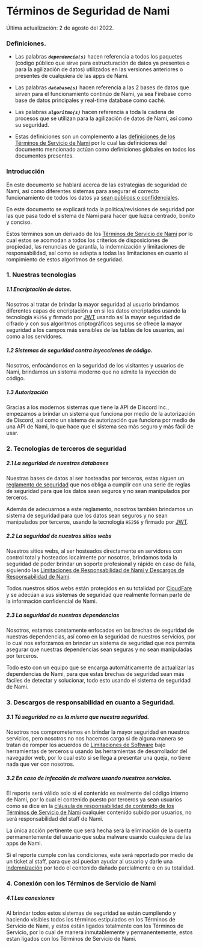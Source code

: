 # Términos de Seguridad de Nami

Última actualización: 2 de agosto del 2022.

### Definiciones.

- Las palabras ***`dependencia(s)`*** hacen referencia a todos los paquetes (código público que sirve para estructuración de datos ya presentes o para la agilización de datos) utilizados en las versiones anteriores o presentes de cualquiera de las apps de Nami.

- Las palabras ***`database(s)`*** hacen referencia a las 2 bases de datos que sirven para el funcionamiento continúo de Nami, ya sea Firebase como base de datos principales y real-time database como caché.

- Las palabras ***`algoritmo(s)`*** hacen referencia a toda la cadena de procesos que se utilizan para la agilización de datos de Nami, así como su seguridad.

- Estas definiciones son un complemento a las [definiciones de los Términos de Servicio de Nami](https://github.com/Kisu-s-fluff-workgroup/TerminosYCondicionesNami/blob/V0/terms/ServiceTerms.md#definiciones) por lo cual las definiciones del documento mencionado actúan como definiciones globales en todos los documentos presentes.

### Introducción
En este documento se hablará acerca de las estrategias de seguridad de Nami, así como diferentes sistemas para asegurar el correcto funcionamiento de todos los datos ya [sean públicos o confidenciales](https://github.com/Kisu-s-fluff-workgroup/TerminosYCondicionesNami/blob/V0/terms/ServiceTerms.md#52-entendiendo-que-son-los-datos-privados).

En este documento se explicará toda la política/revisiones de seguridad por las que pasa todo el sistema de Nami para hacer que luzca centrado, bonito y conciso.

Estos términos son un derivado de los [Términos de Servicio de Nami](https://github.com/Kisu-s-fluff-workgroup/TerminosYCondicionesNami/blob/V0/terms/ServiceTerms.md) por lo cual estos se acomodan a todos los criterios de disposiciones de propiedad, las renuncias de garantía, la indemnización y limitaciones de responsabilidad, así como se adapta a todas las limitaciones en cuanto al rompimiento de estos algoritmos de seguridad.

### 1. Nuestras tecnologías
##### 1.1 Encriptación de datos.
Nosotros al tratar de brindar la mayor seguridad al usuario brindamos diferentes capas de encriptación a en si los datos encriptados usando la tecnología `HS256` y firmado por [JWT](https://datatracker.ietf.org/doc/html/rfc7519) usando así la mayor seguridad de cifrado y con sus algoritmos criptográficos seguros se ofrece la mayor seguridad a los campos más sensibles de las tablas de los usuarios, así como a los servidores.

##### 1.2 Sistemas de seguridad contra inyecciones de código.
Nosotros, enfocándonos en la seguridad de los visitantes y usuarios de Nami, brindamos un sistema moderno que no admite la inyección de código.

##### 1.3 Autorización
Gracias a los modernos sistemas que tiene la API de Discord Inc., empezamos a brindar un sistema que funciona por medio de la autorización de Discord, así como un sistema de autorización que funciona por medio de una API de Nami, lo que hace que el sistema sea más seguro y más fácil de usar.

### 2. Tecnologías de terceros de seguridad
##### 2.1 La seguridad de nuestras *databases*
Nuestras bases de datos al ser hosteadas por terceros, estas siguen un [reglamento de seguridad](https://firebase.google.com/support/privacy) que nos obliga a cumplir con una serie de reglas de seguridad para que los datos sean seguros y no sean manipulados por terceros.

Además de adecuarnos a este reglamento, nosotros también brindamos un sistema de seguridad para que los datos sean seguros y no sean manipulados por terceros, usando la tecnología `HS256` y firmado por [JWT](https://datatracker.ietf.org/doc/html/rfc7519).

##### 2.2 La seguridad de nuestros *sitios webs*
Nuestros sitios webs, al ser hosteados directamente en servidores con control total y hosteados localmente por nosotros, brindamos toda la seguridad de poder brindar un soporte profesional y rápido en caso de falla, siguiendo las [Limitaciones de Responsabilidad de Nami y Descargos de Responsabilidad de Nami](https://github.com/Kisu-s-fluff-workgroup/TerminosYCondicionesNami/blob/V0/terms/ServiceTerms.md#8-limitaciones-de-responsabilidad).

Todos nuestros sitios webs están protegidos en su totalidad por [CloudFare](https://www.cloudflare.com) y se adecúan a sus sistemas de seguridad que realmente forman parte de la información confidencial de Nami.

##### 2.3 La seguridad de nuestras *dependencias*
Nosotros, estamos constamente enfocados en las brechas de seguridad de nuestras dependencias, así como en la seguridad de nuestros servicios, por lo cual nos esforzamos en brindar un sistema de seguridad que nos permita asegurar que nuestras dependencias sean seguras y no sean manipuladas por terceros.

Todo esto con un equipo que se encarga automáticamente de actualizar las dependencias de Nami, para que estas brechas de seguridad sean más fáciles de detectar y solucionar, todo esto usando el sistema de seguridad de Nami.
### 3. Descargos de responsabilidad en cuanto a Seguridad.
##### 3.1 Tú seguridad no es la misma que nuestra seguridad.
Nosotros nos comprometemos en brindar la mayor seguridad en nuestros servicios, pero nosotros no nos hacemos cargo si de alguna manera se tratan de romper los acuerdos de [Limitaciones de Software](https://github.com/Kisu-s-fluff-workgroup/TerminosYCondicionesNami/blob/V0/terms/ServiceTerms.md#31-restricciones-de-software) bajo herramientas de terceros u usando las herramientas de desarrollador del navegador web, por lo cual esto si se llega a presentar una queja, no tiene nada que ver con nosotros.

##### 3.2 En caso de infección de malware usando nuestros servicios.
El reporte será válido solo si el contenido es realmente del código interno de Nami, por lo cual el contenido puesto por terceros ya sean usuarios como se dice en la [cláusula de responsabilidad de contenido de los Términos de Servicio de Nami](https://github.com/Kisu-s-fluff-workgroup/TerminosYCondicionesNami/blob/V0/terms/ServiceTerms.md#el-contenido) cualquier contenido subido por usuarios, no será responsabilidad del staff de Nami.

La única acción pertinente que será hecha será la eliminación de la cuenta permanentemente del usuario que suba malware usando cualquiera de las apps de Nami.

Si el reporte cumple con las condiciones, este será reportado por medio de un ticket al staff, para que así puedan ayudar al usuario y darle una [indemnización](hhttps://github.com/Kisu-s-fluff-workgroup/TerminosYCondicionesNami/blob/V0/terms/ServiceTerms.md#indemnización) por todo el contenido dañado parcialmente o en su totalidad.

### 4. Conexión con los Términos de Servicio de Nami
##### 4.1 Las conexiones
Al brindar todos estos sistemas de seguridad se están cumpliendo y haciendo visibles todos los términos estipulados en los Términos de Servicio de Nami, y estos están ligados totalmente con los Términos de Servicio, por lo cual de manera inmutablemente y permanentemente, estos estan ligados con los Términos de Servicio de Nami.